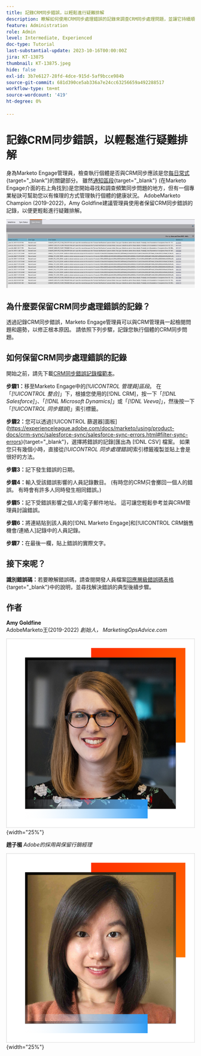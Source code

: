 ```yaml
---
title: 記錄CRM同步錯誤，以輕鬆進行疑難排解
description: 瞭解如何使用CRM同步處理錯誤的記錄來調查CRM同步處理問題，並讓它持續順暢地執行。
feature: Administration
role: Admin
level: Intermediate, Experienced
doc-type: Tutorial
last-substantial-update: 2023-10-16T00:00:00Z
jira: KT-13875
thumbnail: KT-13875.jpeg
hide: false
exl-id: 3b7e6127-28fd-4dce-915d-5af9bcce984b
source-git-commit: 681d390ce5ab336a7e24cc63256659a492288517
workflow-type: tm+mt
source-wordcount: '419'
ht-degree: 0%

---
```


# 記錄CRM同步錯誤，以輕鬆進行疑難排解

身為Marketo Engage管理員，檢查執行個體是否與CRM同步應該是您[每日常式](https://nation.marketo.com/t5/champion-program-blogs/my-marketo-morning-routine-tips-for-driving-marketing-operation/ba-p/247508){target="_blank"}的關鍵部分。 雖然[通知區段](https://experienceleague.adobe.com/docs/marketo/using/product-docs/core-marketo-concepts/miscellaneous/notification-types.html){target="_blank"} (在Marketo Engage介面的右上角找到)是您開始尋找和調查頻繁同步問題的地方，但有一個專業秘訣可幫助您以有條理的方式管理執行個體的健康狀況。 AdobeMarketo Champion (2019-2022)，Amy Goldfine建議管理員使用者保留CRM同步錯誤的記錄，以便更輕鬆進行疑難排解。

![同步處理錯誤索引標籤的熒幕擷圖](/help/tutorial-inherited-instance/_assets/Marketo_Engage_Admin_Salesforce_Sync_Errors_Tab.png)

## 為什麼要保留CRM同步處理錯誤的記錄？

透過記錄CRM同步錯誤，Marketo Engage管理員可以與CRM管理員一起檢閱問題和趨勢，以修正根本原因。 請依照下列步驟，記錄您執行個體的CRM同步問題。

## 如何保留CRM同步處理錯誤的記錄

開始之前，請先下載[CRM同步錯誤記錄檔範本](/help/tutorial-inherited-instance/_assets/downloads/Adobe-Marketo-Engage_CRM-Sync-Error-Log-Template.xlsx)。

**步驟1：**&#x200B;移至Marketo Engage中的&#x200B;*[!UICONTROL 管理員]區段*。 在「*[!UICONTROL 整合]*」下，根據您使用的[!DNL CRM]，按一下「*[!DNL Salesforce]*」、「*[!DNL Microsoft Dynamics]*」或「*[!DNL Veeva]*」，然後按一下「*[!UICONTROL 同步錯誤]*」索引標籤。

**步驟2：**&#x200B;您可以透過[!UICONTROL 篩選器]面板](https://experienceleague.adobe.com/docs/marketo/using/product-docs/crm-sync/salesforce-sync/salesforce-sync-errors.html#filter-sync-errors){target="_blank"}，選擇將錯誤的記錄[匯出為 [!DNL CSV] 檔案。 如果您只有幾個小時，直接從&#x200B;*[!UICONTROL 同步處理錯誤]*&#x200B;索引標籤複製並貼上會是很好的方法。

**步驟3：**&#x200B;記下發生錯誤的日期。

**步驟4：**&#x200B;輸入受該錯誤影響的人員記錄數目。 (有時您的CRM只會擲回一個人的錯誤。 有時會有許多人同時發生相同錯誤。)

**步驟5：**&#x200B;記下受錯誤影響之個人的電子郵件地址。 這可讓您輕鬆參考並與CRM管理員討論錯誤。

**步驟6：**&#x200B;將連結貼到該人員的[!DNL Marketo Engage]和[!UICONTROL CRM銷售機會/連絡人]記錄中的人員記錄。

**步驟7：**&#x200B;在最後一欄，貼上錯誤的實際文字。

## 接下來呢？

**識別錯誤碼：**&#x200B;若要瞭解錯誤碼，請查閱開發人員檔案[回應層級錯誤碼表格](https://developers.marketo.com/rest-api/error-codes/#response_level_error_codes){target="_blank"}中的說明，並尋找解決錯誤的典型後續步驟。

## 作者

**Amy Goldfine**\
AdobeMarketo王(2019-2022)
*創始人， MarketingOpsAdvice.com*

![Amy Goldfine](/help/tutorial-inherited-instance/_assets/authors/Customer_Author_Amy_Goldfine.png){width="25%"}

**趙子楣**
*Adobe的採用與保留行銷經理*

![趙子楣](/help/tutorial-inherited-instance/_assets/authors/Adobe_Author_Amy_Chiu.png){width="25%"}
